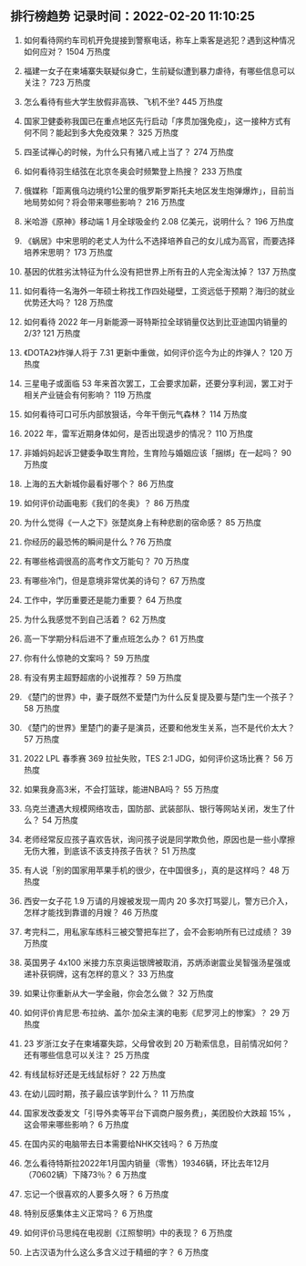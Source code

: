 
## 排行榜趋势 记录时间：2022-02-20 11:10:25
  
  1. 如何看待网约车司机开免提接到警察电话，称车上乘客是逃犯？遇到这种情况如何应对？ 1504 万热度
    
  2. 福建一女子在柬埔寨失联疑似身亡，生前疑似遭到暴力虐待，有哪些信息可以关注？ 723 万热度
    
  3. 怎么看待有些大学生放假非高铁、飞机不坐? 445 万热度
    
  4. 国家卫健委称我国已在重点地区先行启动「序贯加强免疫」，这一接种方式有何不同？能起到多大免疫效果？ 325 万热度
    
  5. 四圣试禅心的时候，为什么只有猪八戒上当了？ 274 万热度
    
  6. 如何看待羽生结弦在北京冬奥会时频繁登上热搜？ 233 万热度
    
  7. 俄媒称「距离俄乌边境约1公里的俄罗斯罗斯托夫地区发生炮弹爆炸」，目前当地局势如何？将会带来哪些影响？ 216 万热度
    
  8. 米哈游《原神》移动端 1 月全球吸金约 2.08 亿美元，说明什么？ 196 万热度
    
  9. 《蜗居》中宋思明的老丈人为什么不选择培养自己的女儿成为高官，而要选择培养宋思明？ 173 万热度
    
  10. 基因的优胜劣汰特征为什么没有把世界上所有丑的人完全淘汰掉？ 137 万热度
    
  11. 如何看待一名海外一年硕士称找工作四处碰壁，工资远低于预期？海归的就业优势还大吗？ 128 万热度
    
  12. 如何看待 2022 年一月新能源一哥特斯拉全球销量仅达到比亚迪国内销量的2/3? 121 万热度
    
  13. 《DOTA2》炸弹人将于 7.31 更新中重做，如何评价迄今为止的炸弹人？ 120 万热度
    
  14. 三星电子或面临 53 年来首次罢工，工会要求加薪，还要分享利润，罢工对于相关产业链会有何影响？ 119 万热度
    
  15. 如何看待可口可乐内部放狠话，今年干倒元气森林？ 114 万热度
    
  16. 2022 年，雷军近期身体如何，是否出现退步的情况？ 110 万热度
    
  17. 非婚妈妈起诉卫健委争取生育险，生育险与婚姻应该「捆绑」在一起吗？ 90 万热度
    
  18. 上海的五大新城你最看好哪个？ 86 万热度
    
  19. 如何评价动画电影《我们的冬奥》？ 86 万热度
    
  20. 为什么觉得《一人之下》张楚岚身上有种悲剧的宿命感？ 85 万热度
    
  21. 你经历的最恐怖的瞬间是什么 ? 76 万热度
    
  22. 有哪些格调很高的高考作文万能句？ 70 万热度
    
  23. 有哪些冷门，但是意境非常优美的诗句？ 67 万热度
    
  24. 工作中，学历重要还是能力重要？ 64 万热度
    
  25. 为什么我感觉不到自己活着？ 62 万热度
    
  26. 高一下学期分科后进不了重点班怎么办？ 61 万热度
    
  27. 你有什么惊艳的文案吗？ 59 万热度
    
  28. 有没有男主超野超痞的小说推荐？ 59 万热度
    
  29. 《楚门的世界》中，妻子既然不爱楚门为什么反复提及要与楚门生一个孩子？ 58 万热度
    
  30. 《楚门的世界》里楚门的妻子是演员，还要和他发生关系，岂不是代价太大？ 57 万热度
    
  31. 2022 LPL 春季赛 369 拉扯失败，TES 2:1 JDG，如何评价这场比赛？ 56 万热度
    
  32. 如果我身高3米，不会打篮球，能进NBA吗？ 55 万热度
    
  33. 乌克兰遭遇大规模网络攻击，国防部、武装部队、银行等网站关闭，发生了什么？ 54 万热度
    
  34. 老师经常反应孩子喜欢告状，询问孩子说是同学欺负他，原因也是一些小摩擦无伤大雅，到底该不该支持孩子告状？ 51 万热度
    
  35. 有人说「别的国家用苹果手机的很少，在中国很多」，真的是这样吗？ 48 万热度
    
  36. 西安一女子花 1.9 万请的月嫂被发现一周内 20 多次打骂婴儿，警方已介入，怎样才能找到靠谱的月嫂？ 46 万热度
    
  37. 考完科二，用私家车练科三被交警把车拦了，会不会影响所有已过成绩？ 39 万热度
    
  38. 英国男子 4x100 米接力东京奥运银牌被取消，苏炳添谢震业吴智强汤星强或递补获铜牌，这有怎样的意义？ 33 万热度
    
  39. 如果让你重新从大一学金融，你会怎么做？ 32 万热度
    
  40. 如何评价肯尼思·布拉纳、盖尔·加朵主演的电影《尼罗河上的惨案》？ 29 万热度
    
  41. 23 岁浙江女子在柬埔寨失踪，父母曾收到 20 万勒索信息，目前情况如何？还有哪些信息可以关注？ 25 万热度
    
  42. 有线鼠标好还是无线鼠标好？ 22 万热度
    
  43. 在幼儿园时期，孩子最应该学到什么？ 11 万热度
    
  44. 国家发改委发文「引导外卖等平台下调商户服务费」，美团股价大跌超  15% ，这会带来哪些影响？ 6 万热度
    
  45. 在国内买的电脑带去日本需要给NHK交钱吗？ 6 万热度
    
  46. 怎么看待特斯拉2022年1月国内销量（零售）19346辆，环比去年12月（70602辆）下降73％？ 6 万热度
    
  47. 忘记一个很喜欢的人要多久呀？ 6 万热度
    
  48. 特别反感集体主义正常吗？ 6 万热度
    
  49. 如何评价马思纯在电视剧《江照黎明》中的表现？ 6 万热度
    
  50. 上古汉语为什么这么多含义过于精细的字？ 6 万热度
    